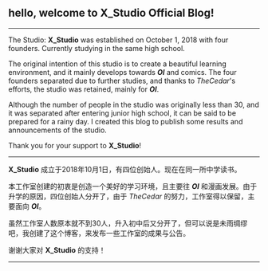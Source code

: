 ## hello, welcome to X_Studio Official Blog!

------------

The Studio: **X_Studio** was established on October 1, 2018 with four founders. Currently studying in the same high school.

The original intention of this studio is to create a beautiful learning environment, and it mainly develops towards ***OI*** and comics. The four founders separated due to further studies, and thanks to *TheCedar*'s efforts, the studio was retained, mainly for ***OI***.

Although the number of people in the studio was originally less than 30, and it was separated after entering junior high school, it can be said to be prepared for a rainy day. I created this blog to publish some results and announcements of the studio.

Thank you for your support to **X_Studio**!

------------

**X_Studio** 成立于2018年10月1日，有四位创始人。现在在同一所中学读书。

本工作室创建的初衷是创造一个美好的学习环境，且主要往 ***OI*** 和漫画发展。由于升学的原因，四位创始人分开了，由于 *TheCedar* 的努力，工作室得以保留，主要面向 ***OI***。

虽然工作室人数原本就不到30人，升入初中后又分开了，但可以说是未雨绸缪吧，我创建了这个博客，来发布一些工作室的成果与公告。

谢谢大家对 **X_Studio** 的支持！

------------